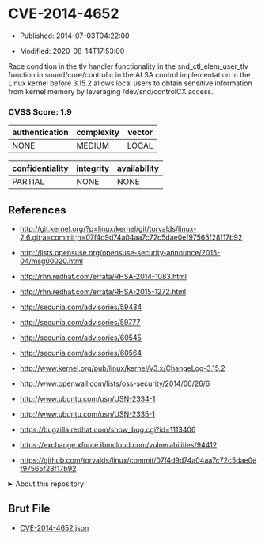 # CVE-2014-4652

- Published: 2014-07-03T04:22:00

- Modified: 2020-08-14T17:53:00

Race condition in the tlv handler functionality in the snd_ctl_elem_user_tlv function in sound/core/control.c in the ALSA control implementation in the Linux kernel before 3.15.2 allows local users to obtain sensitive information from kernel memory by leveraging /dev/snd/controlCX access.

### CVSS Score: **1.9**

| authentication | complexity | vector |
| --- | --- | --- |
| NONE | MEDIUM | LOCAL |

| confidentiality | integrity | availability |
| --- | --- | --- |
| PARTIAL | NONE | NONE |

## References

* http://git.kernel.org/?p=linux/kernel/git/torvalds/linux-2.6.git;a=commit;h=07f4d9d74a04aa7c72c5dae0ef97565f28f17b92

* http://lists.opensuse.org/opensuse-security-announce/2015-04/msg00020.html

* http://rhn.redhat.com/errata/RHSA-2014-1083.html

* http://rhn.redhat.com/errata/RHSA-2015-1272.html

* http://secunia.com/advisories/59434

* http://secunia.com/advisories/59777

* http://secunia.com/advisories/60545

* http://secunia.com/advisories/60564

* http://www.kernel.org/pub/linux/kernel/v3.x/ChangeLog-3.15.2

* http://www.openwall.com/lists/oss-security/2014/06/26/6

* http://www.ubuntu.com/usn/USN-2334-1

* http://www.ubuntu.com/usn/USN-2335-1

* https://bugzilla.redhat.com/show_bug.cgi?id=1113406

* https://exchange.xforce.ibmcloud.com/vulnerabilities/94412

* https://github.com/torvalds/linux/commit/07f4d9d74a04aa7c72c5dae0ef97565f28f17b92

<details>
<summary>About this repository</summary> 

  This repository is part of the project [Live Hack CVE](https://github.com/Live-Hack-CVE). Main website can be found [www.live-hack.org](https://www.live-hack.org) 
  
  Made by [Sn0wAlice](https://github.com/Sn0wAlice) for the people that care about security and need to have a feed of the latest CVEs. Hope you enjoy it, don't forget to star the repo and follow me on [Twitter](https://twitter.com/Sn0wAlice) and [Github](https://github.com/Sn0wAlice). And that is my [personnal website](https://www.alice-snow.me/)

  - [Home Page](https://github.com/Live-Hack-CVE)
  - [Framework](https://github.com/Live-Hack-CVE/cve-framework)
  - [CVE database](https://github.com/Live-Hack-CVE/full_database)
  - [Changelog](https://github.com/Live-Hack-CVE/Changelog)
</details>

## Brut File

* [CVE-2014-4652.json](https://raw.githubusercontent.com/Live-Hack-CVE/full_database/main/cves/2014/CVE-2014-4652.json)

